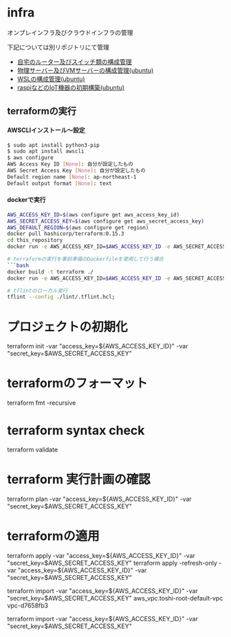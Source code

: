 # infra
オンプレインフラ及びクラウドインフラの管理

下記については別リポジトリにて管理
* [自宅のルーター及びスイッチ類の構成管理](https://github.com/toshi-click/home_network_ansible)
* [物理サーバー及びVMサーバーの構成管理(ubuntu)](https://gitlab.com/toshi_click/server/ansible_for_server)
* [WSLの構成管理(ubuntu)](https://github.com/toshi-click/ansible_for_wsl)
* [raspiなどのIoT機器の初期構築(ubuntu)](https://github.com/toshi-click/server-init)

## terraformの実行
#### AWSCLIインストール～設定
```bash
$ sudo apt install python3-pip
$ sudo apt install awscli
$ aws configure
AWS Access Key ID [None]: 自分が設定したもの
AWS Secret Access Key [None]: 自分が設定したもの
Default region name [None]: ap-northeast-1
Default output format [None]: text
```

#### dockerで実行
```bash
AWS_ACCESS_KEY_ID=$(aws configure get aws_access_key_id)
AWS_SECRET_ACCESS_KEY=$(aws configure get aws_secret_access_key)
AWS_DEFAULT_REGION=$(aws configure get region)
docker pull hashicorp/terraform:0.15.3
cd this_repository
docker run -e AWS_ACCESS_KEY_ID=$AWS_ACCESS_KEY_ID -e AWS_SECRET_ACCESS_KEY=$AWS_SECRET_ACCESS_KEY -e AWS_DEFAULT_REGION=$AWS_DEFAULT_REGION -v $(pwd):/terraform -w /terraform -it --entrypoint=ash hashicorp/terraform:0.15.4

# terraformの実行を事前準備のDockerfileを使用して行う場合
```bash
docker build -t terraform ./
docker run -e AWS_ACCESS_KEY_ID=$AWS_ACCESS_KEY_ID -e AWS_SECRET_ACCESS_KEY=$AWS_SECRET_ACCESS_KEY -e AWS_DEFAULT_REGION=$AWS_DEFAULT_REGION -v $(pwd)/terraform:/terraform -w /terraform -it terraform:latest

# tflintのローカル実行
tflint --config ./lint/.tflint.hcl;
```

# プロジェクトの初期化
terraform init -var "access_key=${AWS_ACCESS_KEY_ID}" -var "secret_key=$AWS_SECRET_ACCESS_KEY"

# terraformのフォーマット
terraform fmt -recursive

# terraform syntax check
terraform validate

# terraform 実行計画の確認
terraform plan -var "access_key=${AWS_ACCESS_KEY_ID}" -var "secret_key=$AWS_SECRET_ACCESS_KEY"

# terraformの適用
terraform apply -var "access_key=${AWS_ACCESS_KEY_ID}" -var "secret_key=$AWS_SECRET_ACCESS_KEY"
terraform apply -refresh-only -var "access_key=${AWS_ACCESS_KEY_ID}" -var "secret_key=$AWS_SECRET_ACCESS_KEY"

terraform import  -var "access_key=${AWS_ACCESS_KEY_ID}" -var "secret_key=$AWS_SECRET_ACCESS_KEY" aws_vpc.toshi-root-default-vpc vpc-d7658fb3


terraform import -var "access_key=${AWS_ACCESS_KEY_ID}" -var "secret_key=$AWS_SECRET_ACCESS_KEY"
